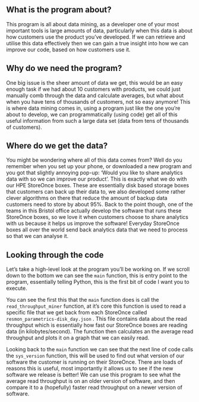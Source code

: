 ## What is the program about?
This program is all about data mining, as a developer one of your most important tools is large amounts of data, particularly when this data is about how customers use the product you’ve developed. If we can retrieve and utilise this data effectively then we can gain a true insight into how we can improve our code, based on how customers use it.

## Why do we need the program?
One big issue is the sheer amount of data we get, this would be an easy enough task if we had about 10 customers with products, we could just manually comb through the data and calculate averages, but what about when you have tens of thousands of customers, not so easy anymore! This is where data mining comes in, using a program just like the one you’re about to develop, we can programmatically (using code) get all of this useful information from such a large data set (data from tens of thousands of customers).

## Where do we get the data?
You might be wondering where all of this data comes from? Well do you remember when you set up your phone, or downloaded a new program and you got that slightly annoying pop-up: ‘Would you like to share analytics data with <whatever company> so we can improve our product’. This is exactly what we do with our HPE StoreOnce boxes. These are essentially disk based storage boxes that customers can back up their data to, we also developed some rather clever algorithms on there that reduce the amount of backup data customers need to store by about 95%. Back to the point though, one of the teams in this Bristol office actually develop the software that runs these StoreOnce boxes, so we love it when customers choose to share analytics with us because it helps us improve the software! Everyday StoreOnce boxes all over the world send back analytics data that we need to process so that we can analyse it.

## Looking through the code
Let’s take a high-level look at the program you’ll be working on. If we scroll down to the bottom we can see the `main` function, this is entry point to the program, essentially telling Python, this is the first bit of code I want you to execute.

You can see the first this that the `main` function does is call the `read_throughput_miner` function, at it’s core this function is used to read a specific file that we get back from each StoreOnce called `resmon_parametrics-disk_day.json` . This file contains data about the read throughput which is essentially how fast our StoreOnce boxes are reading data (in kilobytes/second). The function then calculates an the average read throughput and plots it on a graph that we can easily read. 

Looking back to the `main` function we can see that the next line of code calls the `sys_version` function, this will be used to find out what version of our software the customer is running on their StoreOnce. There are loads of reasons this is useful, most importantly it allows us to see if the new software we release is better! We can use this program to see what the average read throughput is on an older version of software, and then compare it to a (hopefully) faster read throughput on a newer version of software.
